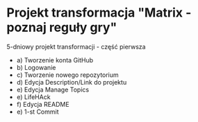 # Projekt transformacja "Matrix - poznaj reguły gry"

5-dniowy projekt transformacji - część pierwsza

- a) Tworzenie konta GitHub
- b) Logowanie
- c) Tworzenie nowego repozytorium
- d) Edycja Description/Link do projektu
- e) Edycja Manage Topics
- e) LifeHAck
- f) Edycja README
- e) 1-st Commit
